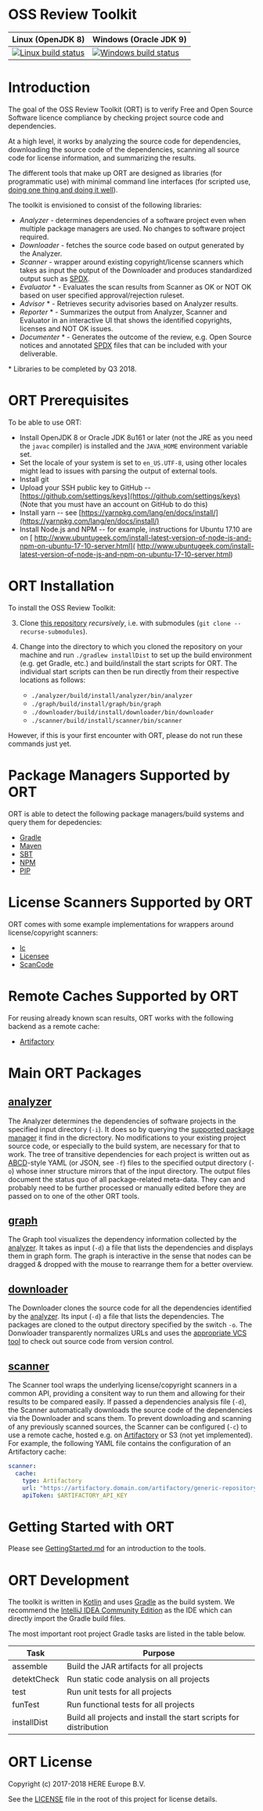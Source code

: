 # OSS Review Toolkit

| Linux (OpenJDK 8)            | Windows (Oracle JDK 9)          |
| :--------------------------- | :------------------------------ |
[ ![Linux build status][1]][2] | [![Windows build status][3]][4] |

[1]: https://travis-ci.org/heremaps/oss-review-toolkit.svg?branch=master
[2]: https://travis-ci.org/heremaps/oss-review-toolkit
[3]: https://ci.appveyor.com/api/projects/status/hbc1mn5hpo9a4hcq/branch/master?svg=true
[4]: https://ci.appveyor.com/project/heremaps/oss-review-toolkit/branch/master


# Introduction
The goal of the OSS Review Toolkit (ORT) is to verify Free and Open Source Software licence compliance by checking project source code and dependencies.

At a high level, it works by analyzing the source code for dependencies, downloading the
source code of the dependencies, scanning all source code for license information, and summarizing the results.

The different tools that make up ORT are designed as libraries (for programmatic use) with minimal command line interfaces (for
scripted use, [doing one thing and doing it well](https://en.wikipedia.org/wiki/Unix_philosophy#Do_One_Thing_and_Do_It_Well)).

The toolkit is envisioned to consist of the following libraries:

* *Analyzer* - determines dependencies of a software project even when multiple package managers are used. No changes to
  software project required.
* *Downloader* - fetches the source code based on output generated by the Analyzer.
* *Scanner* - wrapper around existing copyright/license scanners which takes as input the output of the Downloader and
  produces standardized output such as [SPDX](https://spdx.org/).
* *Evaluator* * - Evaluates the scan results from Scanner as OK or NOT OK based on user specified approval/rejection
  ruleset.
* *Advisor* * - Retrieves security advisories based on Analyzer results.
* *Reporter* * - Summarizes the output from Analyzer, Scanner and Evaluator in an interactive UI that shows the identified copyrights,
  licenses and NOT OK issues.
* *Documenter* * - Generates the outcome of the review, e.g. Open Source notices and annotated [SPDX](https://spdx.org/)
  files that can be included with your deliverable.

\* Libraries to be completed by Q3 2018.

# ORT Prerequisites

To be able to use ORT:

* Install OpenJDK 8 or Oracle JDK 8u161 or later (not the JRE as you need the `javac` compiler) is installed and the
   `JAVA_HOME` environment variable set.
* Set the locale of your system is set to `en_US.UTF-8`, using other locales might lead to issues with parsing
the output of external tools.
* Install git
* Upload your SSH public key to GitHub -- [https://github.com/settings/keys](https://github.com/settings/keys)  (Note that you must have an account on GitHub to do this)
* Install yarn -- see [https://yarnpkg.com/lang/en/docs/install/](https://yarnpkg.com/lang/en/docs/install/)
* Install Node.js and NPM -- for example, instructions for Ubuntu 17.10 are on [ http://www.ubuntugeek.com/install-latest-version-of-node-js-and-npm-on-ubuntu-17-10-server.html]( http://www.ubuntugeek.com/install-latest-version-of-node-js-and-npm-on-ubuntu-17-10-server.html)

# ORT Installation

To install the OSS Review Toolkit:

3. Clone [this repository](https://github.com/heremaps/oss-review-toolkit.git) *recursively*, i.e. with submodules (`git clone --recurse-submodules`).
4. Change into the directory to which you cloned the repository on your machine and run `./gradlew installDist` to set up the build environment (e.g.
   get Gradle, etc.) and build/install the start scripts for ORT. The individual start scripts can then be run directly
   from their respective locations as follows:

	* `./analyzer/build/install/analyzer/bin/analyzer`
	* `./graph/build/install/graph/bin/graph`
	* `./downloader/build/install/downloader/bin/downloader`
	* `./scanner/build/install/scanner/bin/scanner`

However, if this is your first encounter with ORT, please do not run these
commands just yet.

# Package Managers Supported by ORT

ORT is able to detect the following package managers/build systems and query them for depedencies:

* [Gradle](https://gradle.org/)
* [Maven](http://maven.apache.org/)
* [SBT](http://www.scala-sbt.org/)
* [NPM](https://www.npmjs.com/)
* [PIP](https://pip.pypa.io/)

# License Scanners Supported by ORT

ORT comes with some example implementations for wrappers around license/copyright scanners:

* [lc](https://github.com/boyter/lc)
* [Licensee](https://github.com/benbalter/licensee)
* [ScanCode](https://github.com/nexB/scancode-toolkit)

# Remote Caches Supported by ORT

For reusing already known scan results, ORT works with the following backend as a remote cache:

* [Artifactory](https://jfrog.com/artifactory/)

# Main ORT Packages

## [analyzer](./analyzer/src/main/kotlin)

The Analyzer determines the dependencies of software projects in the specified input directory (`-i`). It does so by
querying the [supported package manager](./analyzer/src/main/kotlin/managers) it find in the dicrectory. No modifications to your
existing project source code, or especially to the build system, are necessary for that to work. The tree of transitive
dependencies for each project is written out as [ABCD](https://github.com/nexB/aboutcode/tree/master/aboutcode-data)-style
YAML (or JSON, see `-f`) files to the specified output directory (`-o`) whose inner structure mirrors that of the
input directory. The output files document the status quo of all package-related meta-data. They can and
probably need to be further processed or manually edited before they are passed on to one of the other ORT tools.

## [graph](./graph/src/main/kotlin)

The Graph tool visualizes the dependency information collected by the [analyzer](./analyzer/src/main/kotlin). It takes as input (`-d`) a file that lists the dependencies and displays them in graph form. The graph is interactive in the sense
that nodes can be dragged & dropped with the mouse to rearrange them for a better overview.

## [downloader](./downloader/src/main/kotlin)

The Downloader clones the source code for all the dependencies identified by the [analyzer](./analyzer/src/main/kotlin). Its input (`-d`) a file that lists the dependencies. The packages are cloned to the output directory specified by the switch `-o`. The Donwloader transparently normalizes URLs and uses the [appropriate VCS tool](./downloader/src/main/kotlin/vcs) to check out source code from version control.

## [scanner](./scanner/src/main/kotlin)

The Scanner tool wraps the underlying license/copyright scanners in a common API, providing a consitent way to run them and allowing for their results to be compared easily. If passed a dependencies analysis file (`-d`), the Scanner
automatically downloads the source code of the dependencies via the Downloader and scans them. To prevent downloading and scanning of any previously scanned sources, the Scanner can be configured (`-c`) to use a remote cache, hosted
e.g. on [Artifactory](./scanner/src/main/kotlin/ArtifactoryCache.kt) or S3 (not yet implemented). For example, the following YAML file contains the configuration of an Artifactory cache:

```yaml
scanner:
  cache:
    type: Artifactory
    url: "https://artifactory.domain.com/artifactory/generic-repository-name"
    apiToken: $ARTIFACTORY_API_KEY
```

# Getting Started with ORT

Please see [GettingStarted.md](./GettingStarted.md) for an introduction to the tools.

# ORT Development

The toolkit is written in [Kotlin](https://kotlinlang.org/) and uses [Gradle](https://gradle.org/) as the build system.
We recommend the [IntelliJ IDEA Community Edition](https://www.jetbrains.com/idea/download/) as the IDE which can
directly import the Gradle build files.

The most important root project Gradle tasks are listed in the table below.

| Task        | Purpose                                                           |
| ----------- | ----------------------------------------------------------------- |
| assemble    | Build the JAR artifacts for all projects                          |
| detektCheck | Run static code analysis on all projects                          |
| test        | Run unit tests for all projects                                   |
| funTest     | Run functional tests for all projects                             |
| installDist | Build all projects and install the start scripts for distribution |

# ORT License

Copyright (c) 2017-2018 HERE Europe B.V.

See the [LICENSE](./LICENSE) file in the root of this project for license details.

